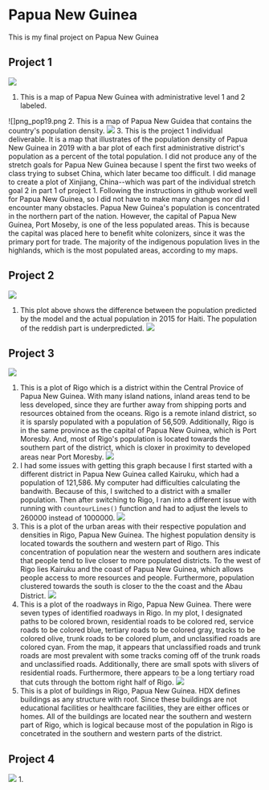 # Papua New Guinea
This is my final project on Papua New Guinea

## Project 1
 ![](png.png)
1. This is a map of Papua New Guinea with administrative level 1 and 2 labeled.

![]png_pop19.png
2. This is a map of Papua New Guidea that contains the country's population density. 
![](Papua_plots.png)
3. This is the project 1 individual deliverable. It is a map that illustrates of the population density of Papua New Guinea in 2019 with a bar plot of each first administrative district's population as a percent of the total population. I did not produce any of the stretch goals for Papua New Guinea because I spent the first two weeks of class trying to subset China, which later became too difficult. I did manage to create a plot of Xinjiang, China--which was part of the individual stretch goal 2 in part 1 of project 1. Following the instructions in github worked well for Papua New Guinea, so I did not have to make many changes nor did I encounter many obstacles. Papua New Guinea's population is concentrated in the northern part of the nation. However, the capital of Papua New Guinea, Port Moseby, is one of the less populated areas. This is because the capital was placed here to benefit white colonizers, since it was the primary port for trade. The majority of the indigenous population lives in the highlands, which is the most populated areas, according to my maps. 

## Project 2

![](PNG_p2p1map.png)
1. This plot above shows the difference between the population predicted by the model and the actual population in 2015 for Haiti. The population of the reddish part is underpredicted.
![](PNG_p2p1_central.png)
   
## Project 3

![](rigo_pop19.png)
1. This is a plot of Rigo which is a district within the Central Provice of Papua New Guinea. With many island nations, inland areas tend to be less developed, since they are further away from shipping ports and resources obtained from the oceans. Rigo is a remote inland district, so it is sparsly populated with a population of 56,509. Additionally, Rigo is in the same province as the capital of Papua New Guinea, which is Port Moresby. And, most of Rigo's population is located towards the southern part of the district, which is cloxer in proximity to developed areas near Port Moresby. 
![](rigo_density_image.png)
2. I had some issues with getting this graph because I first started with a different district in Papua New Guinea called Kairuku, which had a population of 121,586. My computer had difficulties calculating the bandwith. Because of this, I switched to a district with a smaller population. Then after switching to Rigo, I ran into a different issue with running with `countourLines()` function and had to adjust the levels to 260000 instead of 1000000.
![](urban_areas_rigo.png)
3. This is a plot of the urban areas with their respective population and densities in Rigo, Papua New Guinea. The highest population density is located towards the southern and western part of Rigo. This concentration of population near the western and southern ares indicate that people tend to live closer to more populated districts. To the west of Rigo lies Kairuku and the coast of Papua New Guinea, which allows people access to more resources and people. Furthermore, population clustered towards the south is closer to the the coast and the Abau District. 
![](rigo_roadways.png)
4. This is a plot of the roadways in Rigo, Papua New Guinea. There were seven types of identified roadways in Rigo. In my plot, I designated paths to be colored brown, residential roads to be colored red, service roads to be colored blue, tertiary roads to be colored gray, tracks to be colored olive, trunk roads to be colored plum, and unclassified roads are colored cyan. From the map, it appears that unclassified roads and trunk roads are most prevalent with some tracks coming off of the trunk roads and unclassified roads. Additionally, there are small spots with slivers of residential roads. Furthermore, there appears to be a long tertiary road that cuts through the bottom right half of Rigo. 
![](rigo_buildings_roads.png)
5. This is a plot of buildings in Rigo, Papua New Guinea. HDX defines buildings as any structure with roof. Since these buildings are not educational facilities or healthcare facilities, they are either offices or homes. All of the buildings are located near the southern and western part of Rigo, which is logical because most of the population in Rigo is concetrated in the southern and western parts of the district.  

## Project 4

![](rigo_3d.png)
1. 
